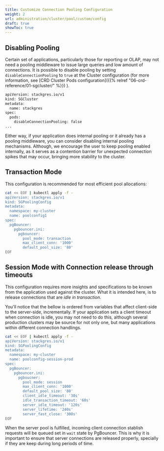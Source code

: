 ```yaml
---
title: Customize Connection Pooling Configuration
weight: 2
url: administration/cluster/pool/custom/config
draft: true
showToc: true
---
```


## Disabling Pooling

Certain set of applications, particularly those for reporting or OLAP, may not need a pooling
 middleware to issue large queries and low amount of connections. It is possible to disable
 pooling by setting `disableConnectionPooling` to `true` at the Cluster configuration (for more
 information, see [CRD Cluster Pods configuration]({{% relref "06-crd-reference/01-sgcluster/" %}}) ).

```bash
apiVersion: stackgres.io/v1
kind: SGCluster
metadata:
  name: stackgres
spec:
  pods:
    disableConnectionPooling: false
...
```

Either way, if your application does internal pooling or it already has a pooling middleware, you
 can consider disabling internal pooling mechanisms. Although, we encourage the user to keep pooling
 enabled internally, as it serves as a contention barrier for unexpected connection spikes that may
 occur, bringing more stability to the cluster.

## Transaction Mode

This configuration is recommended for most efficient pool allocations:

```bash
cat << EOF | kubectl apply -f -
apiVersion: stackgres.io/v1
kind: SGPoolingConfig
metadata:
  namespace: my-cluster
  name: poolconfig1
spec:
  pgBouncer:
    pgbouncer.ini:
      pgbouncer:
        pool_mode: transaction
        max_client_conn: '1000'
        default_pool_size: '80'
EOF
```

## Session Mode with Connection release through timeouts

This configuration requires more insights and specifications to be known from the application used
 against the cluster. What it is intended here, is to release connections that are
 _idle in transaction_.

You'll notice that the bellow is ordered from variables that affect client-side to the server-side,
 incrementally. If your application sets a client timeout when connection is idle, you may not need
 to do this, although several production clusters may be source for not only one, but many
 applications within different connection handlings.


```bash
cat << EOF | kubectl apply -f -
apiVersion: stackgres.io/v1
kind: SGPoolingConfig
metadata:
  namespace: my-cluster
  name: poolconfig-session-prod
spec:
  pgBouncer:
    pgbouncer.ini:
      pgboucner:
        pool_mode: session
        max_client_conn: '1000'
        default_pool_size: '80'
        client_idle_timeout: '30s'
        idle_transaction_timeout: '60s'
        server_idle_timeout: '120s'
        server_lifetime: '240s'
        server_fast_close: '300s'
EOF
```

When the server pool is fulfilled, incoming client connection stablish requests will be queued set
 in `wait` state by PgBouncer. This is why it is important to ensure that server connections are
 released properly, specially if they are keep during long periods of time.

